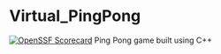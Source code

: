 # Virtual_PingPong
[![OpenSSF Scorecard](https://api.securityscorecards.dev/projects/github.com/{LanguageCodem}/{Virtual_PingPong}/badge)](https://securityscorecards.dev/viewer/?uri=github.com/{owner}/{repo})
Ping Pong game built using C++

